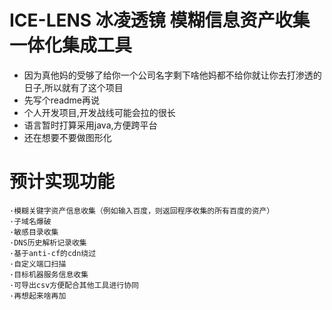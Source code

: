 # ICE-LENS 冰凌透镜 模糊信息资产收集一体化集成工具
- 因为真他妈的受够了给你一个公司名字剩下啥他妈都不给你就让你去打渗透的日子,所以就有了这个项目
- 先写个readme再说
- 个人开发项目,开发战线可能会拉的很长
- 语言暂时打算采用java,方便跨平台
- 还在想要不要做图形化
# 预计实现功能
    ·模糊关键字资产信息收集（例如输入百度，则返回程序收集的所有百度的资产）
    ·子域名爆破  
    ·敏感目录收集 
    ·DNS历史解析记录收集
    ·基于anti-cf的cdn绕过
    ·自定义端口扫描
    ·目标机器服务信息收集
    ·可导出csv方便配合其他工具进行协同
    ·再想起来啥再加

